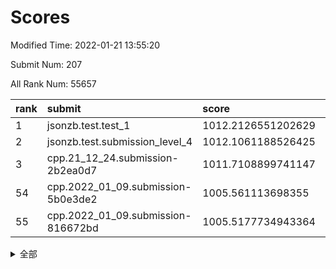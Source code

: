 # Scores

Modified Time: 2022-01-21 13:55:20

Submit Num: 207

All Rank Num: 55657

| rank |               submit               |       score        |       sigma        | pk_num |
| :--- | :--------------------------------- | :----------------- | :----------------- | :----- |
| 1    | jsonzb.test.test_1                 | 1012.2126551202629 | 0.7872658087160819 | 1080   |
| 2    | jsonzb.test.submission_level_4     | 1012.1061188526425 | 0.785252814503086  | 1075   |
| 3    | cpp.21_12_24.submission-2b2ea0d7   | 1011.7108899741147 | 0.8089485388502303 | 1074   |
| 54   | cpp.2022_01_09.submission-5b0e3de2 | 1005.561113698355  | 0.7281343465204765 | 1076   |
| 55   | cpp.2022_01_09.submission-816672bd | 1005.5177734943364 | 0.7110375837652935 | 1074   |


<details>
<summary>全部</summary>

| rank |                 submit                 |       score        |       sigma        | pk_num |
| :--- | :------------------------------------- | :----------------- | :----------------- | :----- |
| 1    | jsonzb.test.test_1                     | 1012.2126551202629 | 0.7872658087160819 | 1080   |
| 2    | jsonzb.test.submission_level_4         | 1012.1061188526425 | 0.785252814503086  | 1075   |
| 3    | cpp.21_12_24.submission-2b2ea0d7       | 1011.7108899741147 | 0.8089485388502303 | 1074   |
| 4    | gobigger.level_3.submission_level_3_0  | 1011.4312865017382 | 0.7692927944005089 | 1073   |
| 5    | gobigger.level_3.submission_level_3_49 | 1011.3309807927377 | 0.7788083786307098 | 1075   |
| 6    | gobigger.level_3.submission_level_3_19 | 1011.0297814336403 | 0.7636103533495946 | 1071   |
| 7    | gobigger.level_3.submission_level_3_25 | 1011.0164717643114 | 0.8038956462924778 | 1072   |
| 8    | gobigger.level_3.submission_level_3_9  | 1011.0103146596776 | 0.7779039474812527 | 1077   |
| 9    | gobigger.level_3.submission_level_3_13 | 1010.7441919429269 | 0.7473064868912435 | 1075   |
| 10   | gobigger.level_3.submission_level_3_35 | 1010.7430982780783 | 0.7586893274821482 | 1082   |
| 11   | gobigger.level_3.submission_level_3_4  | 1010.7268365413436 | 0.7599764896683132 | 1074   |
| 12   | gobigger.level_3.submission_level_3_44 | 1010.6546434170946 | 0.7814612868017923 | 1074   |
| 13   | gobigger.level_3.submission_level_3_42 | 1010.5173552170852 | 0.7667997821059348 | 1075   |
| 14   | gobigger.level_3.submission_level_3_34 | 1010.4984195735864 | 0.7730021585227447 | 1075   |
| 15   | gobigger.level_3.submission_level_3_45 | 1010.4508527522893 | 0.7775490326430636 | 1074   |
| 16   | gobigger.level_3.submission_level_3_20 | 1010.2776777539274 | 0.7429554387637839 | 1074   |
| 17   | gobigger.level_3.submission_level_3_27 | 1010.2654540947084 | 0.7420429011384782 | 1076   |
| 18   | gobigger.level_3.submission_level_3_22 | 1010.2556890571378 | 0.7736499817232126 | 1077   |
| 19   | gobigger.level_3.submission_level_3_40 | 1010.2358387558481 | 0.7592715778725144 | 1076   |
| 20   | gobigger.level_3.submission_level_3_6  | 1010.217024614854  | 0.77473622622902   | 1074   |
| 21   | gobigger.level_3.submission_level_3_48 | 1010.1572726555    | 0.7720069666972996 | 1074   |
| 22   | gobigger.level_3.submission_level_3_15 | 1010.0369835868677 | 0.7685221996308716 | 1081   |
| 23   | gobigger.level_3.submission_level_3_16 | 1009.9503842272641 | 0.7444759456768785 | 1078   |
| 24   | gobigger.level_3.submission_level_3_46 | 1009.9120623733361 | 0.7501373746282584 | 1074   |
| 25   | gobigger.level_3.submission_level_3_18 | 1009.9071895493872 | 0.7586437175388294 | 1078   |
| 26   | gobigger.level_3.submission_level_3_14 | 1009.8531671888852 | 0.7411968064498663 | 1079   |
| 27   | gobigger.level_3.submission_level_3_28 | 1009.8238629368608 | 0.7369918511313841 | 1073   |
| 28   | gobigger.level_3.submission_level_3_23 | 1009.7737697922959 | 0.7646996450835332 | 1079   |
| 29   | gobigger.level_3.submission_level_3_24 | 1009.6683081299261 | 0.7477615367890839 | 1076   |
| 30   | gobigger.level_3.submission_level_3_33 | 1009.626084011201  | 0.743956145497598  | 1077   |
| 31   | gobigger.level_3.submission_level_3_11 | 1009.5658918051136 | 0.7423670743116454 | 1069   |
| 32   | gobigger.level_3.submission_level_3_1  | 1009.4912786921889 | 0.7757540480121312 | 1074   |
| 33   | gobigger.level_3.submission_level_3_17 | 1009.4318389046812 | 0.767333057581003  | 1072   |
| 34   | gobigger.level_3.submission_level_3_38 | 1009.4186162364354 | 0.7637696463080051 | 1075   |
| 35   | gobigger.level_3.submission_level_3_30 | 1009.4026538670523 | 0.748071939637259  | 1078   |
| 36   | gobigger.level_3.submission_level_3_39 | 1009.3661979602135 | 0.7547373228361052 | 1075   |
| 37   | gobigger.level_3.submission_level_3_21 | 1009.3365932413157 | 0.7516231835169886 | 1075   |
| 38   | gobigger.level_3.submission_level_3_7  | 1009.2837331671504 | 0.7565700326175601 | 1076   |
| 39   | gobigger.level_3.submission_level_3_5  | 1009.2739670415798 | 0.7530364658084152 | 1074   |
| 40   | gobigger.level_3.submission_level_3_2  | 1009.2490139084732 | 0.7307179514764944 | 1075   |
| 41   | gobigger.level_3.submission_level_3_31 | 1009.2290010335092 | 0.7483150283765736 | 1075   |
| 42   | gobigger.level_3.submission_level_3_26 | 1009.2273999210721 | 0.7418758702145105 | 1073   |
| 43   | gobigger.level_3.submission_level_3_41 | 1009.1797861194495 | 0.737904199077503  | 1075   |
| 44   | gobigger.level_3.submission_level_3_8  | 1009.1588809029706 | 0.7527257018266746 | 1075   |
| 45   | gobigger.level_3.submission_level_3_3  | 1009.1531505163722 | 0.7487013504967791 | 1072   |
| 46   | gobigger.level_3.submission_level_3_32 | 1008.9681773722345 | 0.7634085055741036 | 1078   |
| 47   | gobigger.level_3.submission_level_3_10 | 1008.939673306371  | 0.7284432157840982 | 1076   |
| 48   | gobigger.level_3.submission_level_3_36 | 1008.8803133203706 | 0.7398151495343223 | 1068   |
| 49   | gobigger.level_3.submission_level_3_43 | 1008.8577760227922 | 0.7478855331849055 | 1077   |
| 50   | gobigger.level_3.submission_level_3_47 | 1008.7444022532549 | 0.7422569175900758 | 1079   |
| 51   | gobigger.level_3.submission_level_3_29 | 1008.7291313717516 | 0.7601361213986289 | 1079   |
| 52   | gobigger.level_3.submission_level_3_12 | 1008.638690065868  | 0.7659836911980987 | 1067   |
| 53   | gobigger.level_3.submission_level_3_37 | 1007.9166612170893 | 0.7414412625821143 | 1078   |
| 54   | cpp.2022_01_09.submission-5b0e3de2     | 1005.561113698355  | 0.7281343465204765 | 1076   |
| 55   | cpp.2022_01_09.submission-816672bd     | 1005.5177734943364 | 0.7110375837652935 | 1074   |
| 56   | gobigger.level_1.submission_level_1_35 | 1004.5836308902956 | 0.721432759788142  | 1074   |
| 57   | gobigger.level_1.submission_level_1_24 | 1004.5058212283086 | 0.7278146046608203 | 1071   |
| 58   | gobigger.level_1.submission_level_1_3  | 1004.4744901173439 | 0.7129585307417408 | 1075   |
| 59   | gobigger.level_1.submission_level_1_41 | 1004.4695745032408 | 0.7151100510088094 | 1079   |
| 60   | gobigger.level_1.submission_level_1_34 | 1004.4236934047204 | 0.7069301374555447 | 1079   |
| 61   | gobigger.level_1.submission_level_1_46 | 1004.3186918020934 | 0.7197883954382479 | 1072   |
| 62   | gobigger.level_1.submission_level_1_15 | 1004.0876249435721 | 0.7226341709283771 | 1080   |
| 63   | gobigger.level_1.submission_level_1_29 | 1004.0834758457787 | 0.717075313967018  | 1078   |
| 64   | gobigger.level_1.submission_level_1_30 | 1004.0610690252943 | 0.719499468247391  | 1079   |
| 65   | gobigger.level_1.submission_level_1_27 | 1003.9455301736667 | 0.7091912219081209 | 1075   |
| 66   | gobigger.level_1.submission_level_1_6  | 1003.7160795307911 | 0.7271804601395503 | 1077   |
| 67   | gobigger.level_1.submission_level_1_7  | 1003.6912037888952 | 0.7206141212310204 | 1073   |
| 68   | gobigger.level_1.submission_level_1_25 | 1003.662664909105  | 0.7067213874827359 | 1075   |
| 69   | gobigger.level_1.submission_level_1_22 | 1003.6551156600117 | 0.7161221164647118 | 1081   |
| 70   | gobigger.level_1.submission_level_1_48 | 1003.6459260990247 | 0.7237864274062754 | 1072   |
| 71   | gobigger.level_1.submission_level_1_23 | 1003.6270031415016 | 0.721270376559302  | 1082   |
| 72   | gobigger.level_1.submission_level_1_13 | 1003.6110821247743 | 0.723761076302584  | 1079   |
| 73   | gobigger.level_1.submission_level_1_31 | 1003.5988124365343 | 0.7268884937837004 | 1077   |
| 74   | gobigger.level_1.submission_level_1_47 | 1003.5509555825371 | 0.7157277692392726 | 1076   |
| 75   | gobigger.level_1.submission_level_1_39 | 1003.5335303933969 | 0.7210968377921054 | 1074   |
| 76   | gobigger.level_1.submission_level_1_16 | 1003.5091452452154 | 0.7104687825158449 | 1074   |
| 77   | gobigger.level_1.submission_level_1_12 | 1003.4978894394814 | 0.7132340088547926 | 1076   |
| 78   | gobigger.level_1.submission_level_1_20 | 1003.4879912814679 | 0.717648162539454  | 1076   |
| 79   | gobigger.level_1.submission_level_1_1  | 1003.4733671273567 | 0.7180488459634291 | 1076   |
| 80   | gobigger.level_1.submission_level_1_0  | 1003.4502857717375 | 0.7219620261555538 | 1077   |
| 81   | gobigger.level_1.submission_level_1_9  | 1003.2428057400424 | 0.7041813347586963 | 1076   |
| 82   | gobigger.level_1.submission_level_1_8  | 1003.2388601693045 | 0.7284894838779875 | 1078   |
| 83   | gobigger.level_1.submission_level_1_14 | 1003.2239698234876 | 0.72031382649725   | 1076   |
| 84   | gobigger.level_1.submission_level_1_19 | 1003.2207650363432 | 0.7171170787110298 | 1072   |
| 85   | gobigger.level_1.submission_level_1_26 | 1003.0580718760064 | 0.7118662763004596 | 1077   |
| 86   | gobigger.level_1.submission_level_1_11 | 1002.9729499397387 | 0.7108020450880126 | 1076   |
| 87   | gobigger.level_1.submission_level_1_21 | 1002.9241589394416 | 0.7128711037666033 | 1077   |
| 88   | gobigger.level_1.submission_level_1_28 | 1002.9195295877076 | 0.7047922821108142 | 1074   |
| 89   | gobigger.level_1.submission_level_1_49 | 1002.827875115645  | 0.724544634237239  | 1074   |
| 90   | gobigger.level_1.submission_level_1_32 | 1002.6257722349031 | 0.7111960371315272 | 1075   |
| 91   | gobigger.level_1.submission_level_1_10 | 1002.5738193866439 | 0.7189702543535301 | 1075   |
| 92   | gobigger.level_1.submission_level_1_2  | 1002.5328228787166 | 0.7115447379616222 | 1076   |
| 93   | gobigger.level_1.submission_level_1_43 | 1002.3584819916605 | 0.7168813400171941 | 1070   |
| 94   | gobigger.level_1.submission_level_1_4  | 1002.3203775123379 | 0.719649664728682  | 1081   |
| 95   | gobigger.level_1.submission_level_1_5  | 1002.2438643386672 | 0.7183666816618601 | 1081   |
| 96   | gobigger.level_1.submission_level_1_18 | 1002.2305956696051 | 0.718711467076777  | 1075   |
| 97   | gobigger.level_1.submission_level_1_33 | 1002.2295548222357 | 0.7158855196370063 | 1069   |
| 98   | gobigger.level_1.submission_level_1_17 | 1002.1897787034053 | 0.7187852797830503 | 1074   |
| 99   | gobigger.level_1.submission_level_1_37 | 1002.1722475334221 | 0.7039008398929536 | 1075   |
| 100  | gobigger.level_1.submission_level_1_45 | 1002.16819388396   | 0.7187933919414792 | 1076   |
| 101  | gobigger.level_1.submission_level_1_36 | 1002.1272868223385 | 0.711251480275607  | 1072   |
| 102  | gobigger.level_1.submission_level_1_38 | 1002.1120812831883 | 0.716676307906862  | 1075   |
| 103  | gobigger.level_1.submission_level_1_44 | 1001.9504141170003 | 0.7072918248385396 | 1072   |
| 104  | gobigger.level_1.submission_level_1_40 | 1001.8349278985518 | 0.70349514200993   | 1073   |
| 105  | gobigger.level_1.submission_level_1_42 | 1000.6871826782452 | 0.708101228083363  | 1077   |
| 106  | gobigger.random.submission_random_24   | 997.712843606529   | 0.7079881204736592 | 1076   |
| 107  | gobigger.random.submission_random_26   | 997.255314363825   | 0.7143274944094233 | 1079   |
| 108  | gobigger.random.submission_random_9    | 997.2437073732674  | 0.6993351877218406 | 1077   |
| 109  | gobigger.random.submission_random_20   | 997.2209025859119  | 0.719494470064096  | 1077   |
| 110  | gobigger.random.submission_random_15   | 997.1112264691944  | 0.7148953567464031 | 1075   |
| 111  | gobigger.random.submission_random_25   | 996.9720921192895  | 0.696497751132491  | 1077   |
| 112  | gobigger.random.submission_random_37   | 996.8095645045643  | 0.7011525613861695 | 1076   |
| 113  | gobigger.random.submission_random_2    | 996.7641103687884  | 0.7239999086399731 | 1076   |
| 114  | gobigger.random.submission_random_29   | 996.5560314333832  | 0.7031985588728945 | 1079   |
| 115  | gobigger.random.submission_random_32   | 996.510084502122   | 0.7236833166715968 | 1072   |
| 116  | gobigger.random.submission_random_18   | 996.4330154112924  | 0.7168918466388778 | 1076   |
| 117  | gobigger.random.submission_random_45   | 996.2757130237594  | 0.6978077051524542 | 1072   |
| 118  | gobigger.random.submission_random_17   | 996.2334466014211  | 0.7005352542460457 | 1079   |
| 119  | gobigger.random.submission_random_23   | 996.2091511453042  | 0.7031787600578842 | 1076   |
| 120  | gobigger.random.submission_random_8    | 996.1674835250686  | 0.7064978835430475 | 1075   |
| 121  | gobigger.random.submission_random_47   | 996.0980992203743  | 0.7302349049477137 | 1077   |
| 122  | gobigger.random.submission_random_14   | 996.0718461936635  | 0.7175599762538731 | 1079   |
| 123  | gobigger.random.submission_random_46   | 996.028449352538   | 0.7153408868332217 | 1078   |
| 124  | gobigger.random.submission_random_19   | 996.0064490027569  | 0.6964670080570552 | 1077   |
| 125  | gobigger.random.submission_random_21   | 995.9940928572448  | 0.7181266259106127 | 1073   |
| 126  | gobigger.random.submission_random_27   | 995.9613262377112  | 0.7192787586438157 | 1072   |
| 127  | gobigger.random.submission_random_39   | 995.9475707191933  | 0.7142532903567401 | 1078   |
| 128  | gobigger.random.submission_random_7    | 995.9462346727037  | 0.7136205756879342 | 1072   |
| 129  | gobigger.random.submission_random_16   | 995.9256421714213  | 0.7190623974313985 | 1075   |
| 130  | gobigger.random.submission_random_36   | 995.9173492042521  | 0.7103288949782943 | 1074   |
| 131  | gobigger.random.submission_random_31   | 995.914790871081   | 0.7020234349778888 | 1073   |
| 132  | gobigger.random.submission_random_38   | 995.9095208285875  | 0.7043338581843376 | 1074   |
| 133  | gobigger.random.submission_random_42   | 995.8620100251638  | 0.7122076796350985 | 1077   |
| 134  | gobigger.random.submission_random_40   | 995.8537694061404  | 0.7079912833784205 | 1079   |
| 135  | gobigger.random.submission_random_28   | 995.8483742333339  | 0.7158076337882558 | 1074   |
| 136  | gobigger.random.submission_random_12   | 995.7940341727855  | 0.7028096256253856 | 1080   |
| 137  | gobigger.random.submission_random_48   | 995.7696936975655  | 0.7120487419932946 | 1076   |
| 138  | gobigger.random.submission_random_13   | 995.7018172476393  | 0.715963312648598  | 1077   |
| 139  | gobigger.random.submission_random_22   | 995.5936136379137  | 0.7085464220375561 | 1073   |
| 140  | gobigger.random.submission_random_11   | 995.5887330062286  | 0.7053181297417536 | 1071   |
| 141  | gobigger.random.submission_random_44   | 995.5594093450447  | 0.701265742353777  | 1078   |
| 142  | gobigger.random.submission_random_43   | 995.5155554047724  | 0.7035556962393458 | 1073   |
| 143  | gobigger.random.submission_random_3    | 995.4800889271455  | 0.7053652697087207 | 1080   |
| 144  | gobigger.random.submission_random_30   | 995.3669400677909  | 0.730724486690976  | 1073   |
| 145  | gobigger.random.submission_random_1    | 995.3477328241967  | 0.7064116987314407 | 1072   |
| 146  | gobigger.random.submission_random_35   | 995.3409189512702  | 0.7268707291769951 | 1077   |
| 147  | gobigger.random.submission_random_4    | 995.3206217290812  | 0.7078096485514103 | 1079   |
| 148  | gobigger.random.submission_random_5    | 995.3036090982318  | 0.7078236951119877 | 1080   |
| 149  | gobigger.level_2.submission_level_2_20 | 995.2028849695931  | 0.7326663695656049 | 1074   |
| 150  | gobigger.random.submission_random_6    | 995.1742202396246  | 0.7174561856886651 | 1078   |
| 151  | gobigger.random.submission_random_34   | 995.10691929771    | 0.7133157853460605 | 1075   |
| 152  | gobigger.random.submission_random_33   | 995.102393375735   | 0.7066814446903513 | 1073   |
| 153  | gobigger.random.submission_random_41   | 994.8192977532038  | 0.7214153312944843 | 1074   |
| 154  | gobigger.random.submission_random_10   | 994.7254111602984  | 0.7238078408384281 | 1076   |
| 155  | gobigger.random.submission_random_0    | 994.7138716037449  | 0.7314638954535592 | 1074   |
| 156  | gobigger.random.submission_random_49   | 994.5563067674954  | 0.7138977065324278 | 1082   |
| 157  | gobigger.level_2.submission_level_2_21 | 993.8483655233059  | 0.7367129549049851 | 1077   |
| 158  | gobigger.level_2.submission_level_2_44 | 993.6706414780788  | 0.7447801413780117 | 1077   |
| 159  | gobigger.level_2.submission_level_2_9  | 993.6102481328599  | 0.7247596200976761 | 1075   |
| 160  | gobigger.level_2.submission_level_2_34 | 993.1899535585279  | 0.7331841086633184 | 1084   |
| 161  | gobigger.level_2.submission_level_2_5  | 993.1247871199198  | 0.7487068445984665 | 1069   |
| 162  | gobigger.level_2.submission_level_2_12 | 992.9221424452362  | 0.7433190873947264 | 1078   |
| 163  | gobigger.level_2.submission_level_2_49 | 992.7889059560129  | 0.7426011621054753 | 1072   |
| 164  | gobigger.level_2.submission_level_2_23 | 992.7758628393029  | 0.7253207127693595 | 1076   |
| 165  | gobigger.level_2.submission_level_2_7  | 992.767328944688   | 0.7295295158721723 | 1074   |
| 166  | gobigger.level_2.submission_level_2_33 | 992.5871061593521  | 0.7322511845611344 | 1074   |
| 167  | gobigger.level_2.submission_level_2_0  | 992.5695150534397  | 0.7491687614282448 | 1076   |
| 168  | gobigger.level_2.submission_level_2_22 | 992.5329360709954  | 0.7347412866324834 | 1081   |
| 169  | gobigger.level_2.submission_level_2_15 | 992.4982846410713  | 0.7325578753398134 | 1073   |
| 170  | gobigger.level_2.submission_level_2_43 | 992.3845232071668  | 0.7331787753397945 | 1078   |
| 171  | gobigger.level_2.submission_level_2_36 | 992.3730773256071  | 0.7485354918626544 | 1074   |
| 172  | gobigger.level_2.submission_level_2_4  | 992.34344755326    | 0.7437271213458924 | 1074   |
| 173  | gobigger.level_2.submission_level_2_1  | 992.3243221511742  | 0.7432326254431192 | 1074   |
| 174  | gobigger.level_2.submission_level_2_14 | 992.2687176895216  | 0.7550352490735158 | 1076   |
| 175  | gobigger.level_2.submission_level_2_27 | 992.2253930790653  | 0.7436058727334043 | 1078   |
| 176  | gobigger.level_2.submission_level_2_11 | 992.2195931861224  | 0.7334958713473767 | 1077   |
| 177  | gobigger.level_2.submission_level_2_17 | 992.1963826499986  | 0.7550581108600146 | 1077   |
| 178  | gobigger.level_2.submission_level_2_29 | 992.1869110651036  | 0.7382203283238616 | 1075   |
| 179  | gobigger.level_2.submission_level_2_38 | 992.1544066186328  | 0.7358535667934833 | 1075   |
| 180  | gobigger.level_2.submission_level_2_3  | 992.1321215475956  | 0.7464041511531212 | 1073   |
| 181  | gobigger.level_2.submission_level_2_40 | 992.0519196805137  | 0.7296925414807511 | 1078   |
| 182  | gobigger.level_2.submission_level_2_45 | 992.0159968607512  | 0.7544090253120908 | 1082   |
| 183  | gobigger.level_2.submission_level_2_25 | 991.9639198007861  | 0.7260546581567919 | 1079   |
| 184  | gobigger.level_2.submission_level_2_48 | 991.957145153302   | 0.7434803560303179 | 1072   |
| 185  | gobigger.level_2.submission_level_2_35 | 991.9075710269188  | 0.7476797650546524 | 1073   |
| 186  | gobigger.level_2.submission_level_2_46 | 991.8790261687354  | 0.7653369476844293 | 1072   |
| 187  | gobigger.level_2.submission_level_2_32 | 991.8373890649258  | 0.746865238457969  | 1075   |
| 188  | gobigger.level_2.submission_level_2_19 | 991.814773118686   | 0.7500213377788482 | 1075   |
| 189  | gobigger.level_2.submission_level_2_24 | 991.7417709683599  | 0.7608317768857834 | 1075   |
| 190  | gobigger.level_2.submission_level_2_47 | 991.6808043040057  | 0.751680362220417  | 1074   |
| 191  | gobigger.level_2.submission_level_2_39 | 991.6613996462223  | 0.7382190515555654 | 1076   |
| 192  | gobigger.level_2.submission_level_2_13 | 991.660393690659   | 0.7521811638815987 | 1073   |
| 193  | gobigger.level_2.submission_level_2_16 | 991.5852627244878  | 0.7419699520872046 | 1068   |
| 194  | gobigger.level_2.submission_level_2_30 | 991.50077783353    | 0.7787886820959733 | 1077   |
| 195  | gobigger.level_2.submission_level_2_31 | 991.4872005324958  | 0.7568576653828089 | 1078   |
| 196  | gobigger.level_2.submission_level_2_6  | 991.4762240356251  | 0.7418183860216448 | 1070   |
| 197  | gobigger.level_2.submission_level_2_10 | 991.3955339281284  | 0.7531714100839783 | 1072   |
| 198  | gobigger.level_2.submission_level_2_26 | 991.3939360530787  | 0.7565495568992184 | 1070   |
| 199  | gobigger.level_2.submission_level_2_8  | 991.3610308097745  | 0.7541686360691032 | 1074   |
| 200  | gobigger.level_2.submission_level_2_37 | 991.3030642179906  | 0.7463311153418701 | 1072   |
| 201  | gobigger.level_2.submission_level_2_41 | 991.121962558524   | 0.766196124030251  | 1075   |
| 202  | gobigger.level_2.submission_level_2_2  | 990.9623591562059  | 0.7439431497189486 | 1079   |
| 203  | gobigger.level_2.submission_level_2_18 | 990.9383082760367  | 0.7395004924334367 | 1076   |
| 204  | gobigger.level_2.submission_level_2_42 | 990.5322713044102  | 0.765935509167361  | 1078   |
| 205  | gobigger.level_2.submission_level_2_28 | 989.9056914536667  | 0.7492394391906986 | 1080   |
| 206  | gobigger.none.submission_none_0        | 978.0723737282076  | 1.279484781135586  | 1075   |
| 207  | gobigger.none.submission_none_1        | 976.655911879322   | 1.3808912420584905 | 1077   |

</details>
